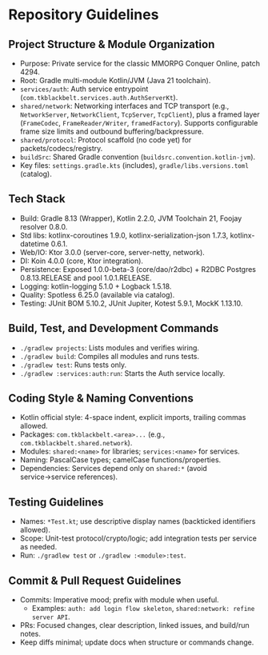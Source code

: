 # Repository Guidelines

## Project Structure & Module Organization
- Purpose: Private service for the classic MMORPG Conquer Online, patch 4294.
- Root: Gradle multi-module Kotlin/JVM (Java 21 toolchain).
- `services/auth`: Auth service entrypoint (`com.tkblackbelt.services.auth.AuthServerKt`).
- `shared/network`: Networking interfaces and TCP transport (e.g., `NetworkServer`, `NetworkClient`, `TcpServer`, `TcpClient`), plus a framed layer (`FrameCodec`, `FrameReader/Writer`, `framedFactory`). Supports configurable frame size limits and outbound buffering/backpressure.
- `shared/protocol`: Protocol scaffold (no code yet) for packets/codecs/registry.
- `buildSrc`: Shared Gradle convention (`buildsrc.convention.kotlin-jvm`).
- Key files: `settings.gradle.kts` (includes), `gradle/libs.versions.toml` (catalog).

## Tech Stack
- Build: Gradle 8.13 (Wrapper), Kotlin 2.2.0, JVM Toolchain 21, Foojay resolver 0.8.0.
- Std libs: kotlinx-coroutines 1.9.0, kotlinx-serialization-json 1.7.3, kotlinx-datetime 0.6.1.
- Web/IO: Ktor 3.0.0 (server-core, server-netty, network).
- DI: Koin 4.0.0 (core, Ktor integration).
- Persistence: Exposed 1.0.0-beta-3 (core/dao/r2dbc) + R2DBC Postgres 0.8.13.RELEASE and pool 1.0.1.RELEASE.
- Logging: kotlin-logging 5.1.0 + Logback 1.5.18.
- Quality: Spotless 6.25.0 (available via catalog).
- Testing: JUnit BOM 5.10.2, JUnit Jupiter, Kotest 5.9.1, MockK 1.13.10.

## Build, Test, and Development Commands
- `./gradlew projects`: Lists modules and verifies wiring.
- `./gradlew build`: Compiles all modules and runs tests.
- `./gradlew test`: Runs tests only.
- `./gradlew :services:auth:run`: Starts the Auth service locally.

## Coding Style & Naming Conventions
- Kotlin official style: 4-space indent, explicit imports, trailing commas allowed.
- Packages: `com.tkblackbelt.<area>...` (e.g., `com.tkblackbelt.shared.network`).
- Modules: `shared:<name>` for libraries; `services:<name>` for services.
- Naming: PascalCase types; camelCase functions/properties.
- Dependencies: Services depend only on `shared:*` (avoid service→service references).

## Testing Guidelines
- Names: `*Test.kt`; use descriptive display names (backticked identifiers allowed).
- Scope: Unit-test protocol/crypto/logic; add integration tests per service as needed.
- Run: `./gradlew test` or `./gradlew :<module>:test`.

## Commit & Pull Request Guidelines
- Commits: Imperative mood; prefix with module when useful.
  - Examples: `auth: add login flow skeleton`, `shared:network: refine server API`.
- PRs: Focused changes, clear description, linked issues, and build/run notes.
- Keep diffs minimal; update docs when structure or commands change.
